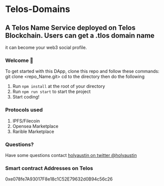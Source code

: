 # Telos-Domains

## A Telos Name Service deployed on Telos Blockchain. Users can get a .tlos domain name

it can become your web3 social profile.

### **Welcome 👋**

To get started with this DApp, clone this repo and follow these commands:
git clone <repo_Name.git>
cd to the directory
then do the following
1. Run `npm install` at the root of your directory
2. Run `npm run start` to start the project
3. Start coding!

### Protocols used
1. IPFS/Filecoin
2. Opensea Marketplace
3. Rarible Marketplace




### **Questions?**
Have some questions contact [holyaustin on twitter @holyaustin](https://www.twitter.com/holyaustin)

### Smart contract Addresses on Telos
0xe078fe7A93017F8e18c1C52E79632d0B94c56c26





